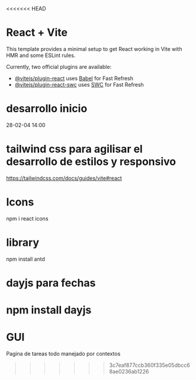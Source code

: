 <<<<<<< HEAD
# React + Vite

This template provides a minimal setup to get React working in Vite with HMR and some ESLint rules.

Currently, two official plugins are available:

- [@vitejs/plugin-react](https://github.com/vitejs/vite-plugin-react/blob/main/packages/plugin-react/README.md) uses [Babel](https://babeljs.io/) for Fast Refresh
- [@vitejs/plugin-react-swc](https://github.com/vitejs/vite-plugin-react-swc) uses [SWC](https://swc.rs/) for Fast Refresh

# desarrollo inicio
 28-02-04 14:00

# tailwind css para agilisar el desarrollo de estilos y responsivo
https://tailwindcss.com/docs/guides/vite#react

# Icons
npm i react icons


# library
npm install antd

# dayjs para fechas
npm install dayjs
=======
# GUI
Pagina de tareas todo manejado por contextos
>>>>>>> 3c7eaf877ccb360f335e05dbcc68ae0236ab1226

